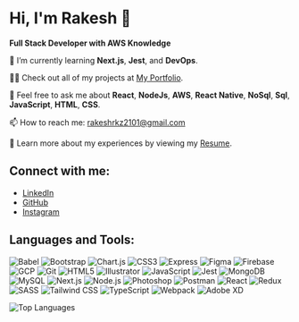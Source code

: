 # Hi, I'm Rakesh 👋
**Full Stack Developer with AWS Knowledge**

🌱 I’m currently learning **Next.js**, **Jest**, and **DevOps**.

👨‍💻 Check out all of my projects at [My Portfolio]().

💬 Feel free to ask me about **React**, **NodeJs**, **AWS**, **React Native**, **NoSql**, **Sql**, **JavaScript**, **HTML**, **CSS**.

📫 How to reach me: rakeshrkz2101@gmail.com

📄 Learn more about my experiences by viewing my [Resume]().

## Connect with me:
- [LinkedIn](https://www.linkedin.com/in/rakesh-mohanraj-7567671a4)
- [GitHub](https://github.com/rakeshrkzzz)
- [Instagram](https://www.instagram.com/rakeshrkz)

## Languages and Tools:
![Babel](https://img.shields.io/badge/-Babel-F9DC3E?style=for-the-badge&logo=babel&logoColor=black)
![Bootstrap](https://img.shields.io/badge/-Bootstrap-563D7C?style=for-the-badge&logo=bootstrap&logoColor=white)
![Chart.js](https://img.shields.io/badge/-Chart.js-F5788D?style=for-the-badge&logo=chartdotjs&logoColor=white)
![CSS3](https://img.shields.io/badge/-CSS3-1572B6?style=for-the-badge&logo=css3)
![Express](https://img.shields.io/badge/-Express-000000?style=for-the-badge&logo=express&logoColor=white)
![Figma](https://img.shields.io/badge/-Figma-F24E1E?style=for-the-badge&logo=figma&logoColor=white)
![Firebase](https://img.shields.io/badge/-Firebase-FFCA28?style=for-the-badge&logo=firebase&logoColor=black)
![GCP](https://img.shields.io/badge/-Google%20Cloud-4285F4?style=for-the-badge&logo=google-cloud&logoColor=white)
![Git](https://img.shields.io/badge/-Git-F05032?style=for-the-badge&logo=git&logoColor=white)
![HTML5](https://img.shields.io/badge/-HTML5-E34F26?style=for-the-badge&logo=html5&logoColor=white)
![Illustrator](https://img.shields.io/badge/-Illustrator-FF9A00?style=for-the-badge&logo=adobe-illustrator&logoColor=white)
![JavaScript](https://img.shields.io/badge/-JavaScript-F7DF1E?style=for-the-badge&logo=javascript&logoColor=black)
![Jest](https://img.shields.io/badge/-Jest-C21325?style=for-the-badge&logo=jest&logoColor=white)
![MongoDB](https://img.shields.io/badge/-MongoDB-47A248?style=for-the-badge&logo=mongodb&logoColor=white)
![MySQL](https://img.shields.io/badge/-MySQL-4479A1?style=for-the-badge&logo=mysql&logoColor=white)
![Next.js](https://img.shields.io/badge/-Next.js-000000?style=for-the-badge&logo=nextdotjs&logoColor=white)
![Node.js](https://img.shields.io/badge/-Node.js-339933?style=for-the-badge&logo=nodedotjs&logoColor=white)
![Photoshop](https://img.shields.io/badge/-Photoshop-31A8FF?style=for-the-badge&logo=adobe-photoshop&logoColor=black)
![Postman](https://img.shields.io/badge/-Postman-FF6C37?style=for-the-badge&logo=postman&logoColor=white)
![React](https://img.shields.io/badge/-React-61DAFB?style=for-the-badge&logo=react&logoColor=black)
![Redux](https://img.shields.io/badge/-Redux-764ABC?style=for-the-badge&logo=redux&logoColor=white)
![SASS](https://img.shields.io/badge/-SASS-CC6699?style=for-the-badge&logo=sass&logoColor=white)
![Tailwind CSS](https://img.shields.io/badge/-Tailwind%20CSS-38B2AC?style=for-the-badge&logo=tailwind-css&logoColor=white)
![TypeScript](https://img.shields.io/badge/-TypeScript-007ACC?style=for-the-badge&logo=typescript&logoColor=white)
![Webpack](https://img.shields.io/badge/-Webpack-8DD6F9?style=for-the-badge&logo=webpack&logoColor=black)
![Adobe XD](https://img.shields.io/badge/-Adobe%20XD-FF61F6?style=for-the-badge&logo=adobe-xd&logoColor=white)

![Top Languages](https://github-readme-stats.vercel.app/api/top-langs?username=rakeshrkzzz&show_icons=true&locale=en&layout=compact)
